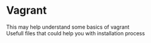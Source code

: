 # Vagrant
This may help understand some basics of vagrant  
Usefull files that could help you with installation process
